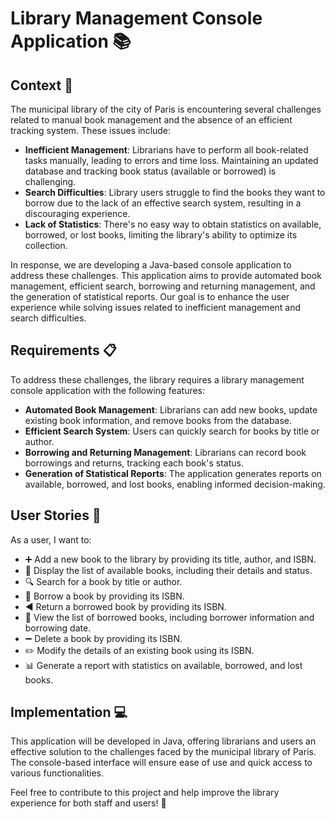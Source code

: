 # Library Management Console Application :books:

## Context :book:

The municipal library of the city of Paris is encountering several challenges related to manual book management and the absence of an efficient tracking system. These issues include:

- **Inefficient Management**: Librarians have to perform all book-related tasks manually, leading to errors and time loss. Maintaining an updated database and tracking book status (available or borrowed) is challenging.
- **Search Difficulties**: Library users struggle to find the books they want to borrow due to the lack of an effective search system, resulting in a discouraging experience.
- **Lack of Statistics**: There's no easy way to obtain statistics on available, borrowed, or lost books, limiting the library's ability to optimize its collection.

In response, we are developing a Java-based console application to address these challenges. This application aims to provide automated book management, efficient search, borrowing and returning management, and the generation of statistical reports. Our goal is to enhance the user experience while solving issues related to inefficient management and search difficulties.

## Requirements :clipboard:

To address these challenges, the library requires a library management console application with the following features:

- **Automated Book Management**: Librarians can add new books, update existing book information, and remove books from the database.
- **Efficient Search System**: Users can quickly search for books by title or author.
- **Borrowing and Returning Management**: Librarians can record book borrowings and returns, tracking each book's status.
- **Generation of Statistical Reports**: The application generates reports on available, borrowed, and lost books, enabling informed decision-making.

## User Stories :busts_in_silhouette:

As a user, I want to:

- :heavy_plus_sign: Add a new book to the library by providing its title, author, and ISBN.
- :book: Display the list of available books, including their details and status.
- :mag: Search for a book by title or author.
- :handshake: Borrow a book by providing its ISBN.
- :arrow_backward: Return a borrowed book by providing its ISBN.
- :notebook_with_decorative_cover: View the list of borrowed books, including borrower information and borrowing date.
- :heavy_minus_sign: Delete a book by providing its ISBN.
- :pencil2: Modify the details of an existing book using its ISBN.
- :bar_chart: Generate a report with statistics on available, borrowed, and lost books.

## Implementation :computer:

This application will be developed in Java, offering librarians and users an effective solution to the challenges faced by the municipal library of Paris. The console-based interface will ensure ease of use and quick access to various functionalities.

Feel free to contribute to this project and help improve the library experience for both staff and users! :raised_hands:
